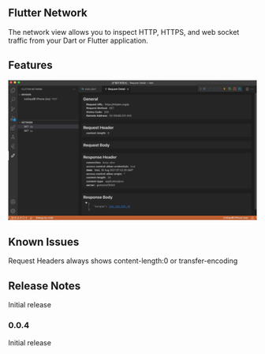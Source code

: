 ## Flutter Network

The network view allows you to inspect HTTP, HTTPS, and web socket traffic from your Dart or Flutter application.

## Features

![screenshot](https://github.com/iceDays/flutter-network/blob/master/images/screenshot.png?raw=true)

## Known Issues

Request Headers always shows content-length:0 or transfer-encoding


## Release Notes

Initial release

### 0.0.4

Initial release